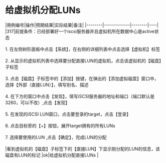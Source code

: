 # 给虚拟机分配LUNs 

|用例编号|操作|预期结果|实际结果|备注|
|--------|-------------|--------|----|
|317|前提条件：已经部署好一个iscsi服务器并且虚拟机所在数据中心是active状态<br/><br/> 1.  在左侧树形面板中点击【系统】，在右侧的详细列表中点击选择【虚拟机】标签 <br/><br/>2.  从显示的虚拟机列表中选择要分配直接LUN的虚拟机，点击该虚拟机的【磁盘】子标签 <br/><br/>3.  点击【磁盘】子标签中的【添加】按键，在弹出的【添加虚拟磁盘】窗口中，选择【外部（直接LUN）】，填写别名、描述<br/><br/>4.  在下方的窗口中点击【发现】，填写iSCSI服务器的地址和端口（端口默认是3260，可以不改）,点击【发现】  <br/><br/>5.  在发现的iSCSI LUN窗口，点击要登录的target，点击【登录】 <br/><br/>6.  点击目标旁的【+】按钮，展开target拥有的所有LUNs <br/><br/>7.  选择要使用的LUN ,点击【确定】，完成LUN的分配<br/><br/> |看到虚拟机的【磁盘】子标签下的【直接LUN】下显示刚分配的LUN的信息，该磁盘有LUN的标记 |ok|给虚拟机分配直接LUNs |

